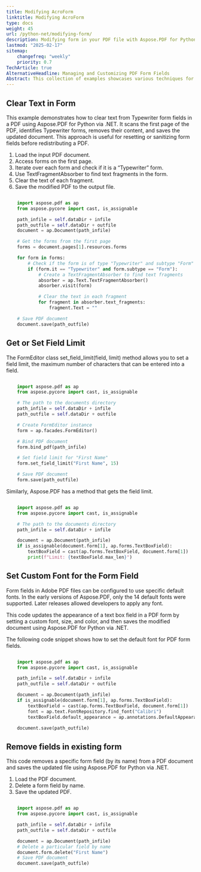 ```yaml
---
title: Modifying AcroForm
linktitle: Modifying AcroForm
type: docs
weight: 45
url: /python-net/modifying-form/
description: Modifying form in your PDF file with Aspose.PDF for Python via .NET library. You can Add or remove fields in existing form, get and set field limit and etc.
lastmod: "2025-02-17"
sitemap:
    changefreq: "weekly"
    priority: 0.7
TechArticle: true
AlternativeHeadline: Managing and Customizing PDF Form Fields
Abstract: This collection of examples showcases various techniques for managing and customizing PDF form fields using Aspose.PDF for Python via .NET. It includes methods for clearing text from Typewriter-style form fields using TextFragmentAbsorber, setting and retrieving character limits with FormEditor, applying custom fonts and styling to text box fields, and removing specific form fields by name. These operations enable developers to sanitize, format, and tailor PDF forms for redistribution, branding, or data validation purposes, supporting both aesthetic and functional refinement in automated document workflows.
---
```


## Clear Text in Form

This example demonstrates how to clear text from Typewriter form fields in a PDF using Aspose.PDF for Python via .NET. It scans the first page of the PDF, identifies Typewriter forms, removes their content, and saves the updated document. This approach is useful for resetting or sanitizing form fields before redistributing a PDF.

1. Load the input PDF document.
1. Access forms on the first page.
1. Iterate over each form and check if it is a “Typewriter” form.
1. Use TextFragmentAbsorber to find text fragments in the form.
1. Clear the text of each fragment.
1. Save the modified PDF to the output file.

```python

    import aspose.pdf as ap
    from aspose.pycore import cast, is_assignable

    path_infile = self.dataDir + infile
    path_outfile = self.dataDir + outfile
    document = ap.Document(path_infile)

    # Get the forms from the first page
    forms = document.pages[1].resources.forms

    for form in forms:
        # Check if the form is of type "Typewriter" and subtype "Form"
        if (form.it == "Typewriter" and form.subtype == "Form"):
            # Create a TextFragmentAbsorber to find text fragments
            absorber = ap.Text.TextFragmentAbsorber()
            absorber.visit(form)

            # Clear the text in each fragment
            for fragment in absorber.text_fragments:
                fragment.Text = ""

    # Save PDF document
    document.save(path_outfile)
```

## Get or Set Field Limit

The FormEditor class set_field_limit(field, limit) method allows you to set a field limit, the maximum number of characters that can be entered into a field.

```python

    import aspose.pdf as ap
    from aspose.pycore import cast, is_assignable

    # The path to the documents directory
    path_infile = self.dataDir + infile
    path_outfile = self.dataDir + outfile

    # Create FormEditor instance
    form = ap.facades.FormEditor()

    # Bind PDF document
    form.bind_pdf(path_infile)

    # Set field limit for "First Name"
    form.set_field_limit("First Name", 15)

    # Save PDF document
    form.save(path_outfile)
```

Similarly, Aspose.PDF has a method that gets the field limit.

```python

    import aspose.pdf as ap
    from aspose.pycore import cast, is_assignable

    # The path to the documents directory
    path_infile = self.dataDir + infile

    document = ap.Document(path_infile)
    if is_assignable(document.form[1], ap.forms.TextBoxField):
        textBoxField = cast(ap.forms.TextBoxField, document.form[1])
        print(f"Limit: {textBoxField.max_len}")
```

## Set Custom Font for the Form Field

Form fields in Adobe PDF files can be configured to use specific default fonts. In the early versions of Aspose.PDF, only the 14 default fonts were supported. Later releases allowed developers to apply any font.

This code updates the appearance of a text box field in a PDF form by setting a custom font, size, and color, and then saves the modified document using Aspose.PDF for Python via .NET.

The following code snippet shows how to set the default font for PDF form fields.

```python

    import aspose.pdf as ap
    from aspose.pycore import cast, is_assignable

    path_infile = self.dataDir + infile
    path_outfile = self.dataDir + outfile

    document = ap.Document(path_infile)
    if is_assignable(document.form[1], ap.forms.TextBoxField):
        textBoxField = cast(ap.forms.TextBoxField, document.form[1])
        font = ap.text.FontRepository.find_font("Calibri")
        textBoxField.default_appearance = ap.annotations.DefaultAppearance(font, 10, ap.Color.black.to_rgb())

    document.save(path_outfile)
```

## Remove fields in existing form

This code removes a specific form field (by its name) from a PDF document and saves the updated file using Aspose.PDF for Python via .NET.

1. Load the PDF document.
1. Delete a form field by name.
1. Save the updated PDF.

```python

    import aspose.pdf as ap
    from aspose.pycore import cast, is_assignable

    path_infile = self.dataDir + infile
    path_outfile = self.dataDir + outfile

    document = ap.Document(path_infile)
    # Delete a particular field by name
    document.form.delete("First Name")
    # Save PDF document
    document.save(path_outfile)
```
